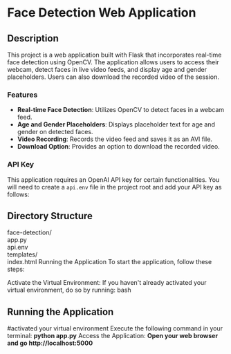 # Face Detection Web Application

## Description

This project is a web application built with Flask that incorporates real-time face detection using OpenCV. The application allows users to access their webcam, detect faces in live video feeds, and display age and gender placeholders. Users can also download the recorded video of the session.

### Features

- **Real-time Face Detection**: Utilizes OpenCV to detect faces in a webcam feed.
- **Age and Gender Placeholders**: Displays placeholder text for age and gender on detected faces.
- **Video Recording**: Records the video feed and saves it as an AVI file.
- **Download Option**: Provides an option to download the recorded video.

### API Key

This application requires an OpenAI API key for certain functionalities. You will need to create a `api.env` file in the project root and add your API key as follows:
## Directory Structure
face-detection/                                 
  app.py                          
  api.env                   
  templates/                            
      index.html
Running the Application
To start the application, follow these steps:

Activate the Virtual Environment:
If you haven't already activated your virtual environment, do so by running:
bash
## Running the Application
#activated your virtual environment
Execute the following command in your terminal:
**python app.py**
Access the Application:
**Open your web browser and go 
http://localhost:5000**

 
